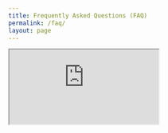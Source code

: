 ```yaml
---
title: Frequently Asked Questions (FAQ)
permalink: /faq/
layout: page
---
```


<iframe src="https://elated-ramanujan-c0aac2.netlify.com"></iframe>
